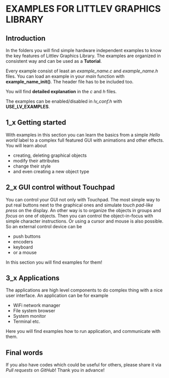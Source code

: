 # EXAMPLES FOR LITTLEV GRAPHICS LIBRARY

## Introduction
In the folders you will find simple hardware independent examples to know the key features of Littlev Graphics Library.
The examples are organized in consistent way and can be used as a **Tutorial**.

Every example consist of least an *example_name.c* and *example_name.h* files. You can load an example in your *main* function with **example_name_init()**. The header file has to be included too.

You will find **detailed explanation** in the *c* and *h* files. 

The examples can be enabled/disabled in *lv_conf.h* with **USE_LV_EXAMPLES**.

## 1_x Getting started
With examples in this section you can learn the basics from a simple *Hello world* label to a complex full featured GUI with animations and other effects. You will learn about 
- creating, deleting graphical objects
- modify their attributes
- change their style
- and even creating a new object type

## 2_x GUI control without Touchpad
You can control your GUI not only with Touchpad. The most simple way to put real buttons next to the graphical ones and simulate *touch pad-like press* on the display. An other way is to organize the objects in groups and *focus* on one of objects. Then you can control the object-in-focus with simple character instructions. Or using a cursor and mouse is also possible.  So an external control device can be
- push buttons
- encoders
- keyboard 
- or a mouse

In this section you will find examples for them!
 
## 3_x Applications
The applications are high level components to do complex thing with a nice user interface. An application can be for example
- WiFi network manager
- File system browser
- System monitor
- Terminal etc. 

Here you will find examples how to run application, and communicate with them. 

## Final words
If you also have codes which could be useful for others, please share it via *Pull requests* on *GitHub*!
Thank you in advance! 

